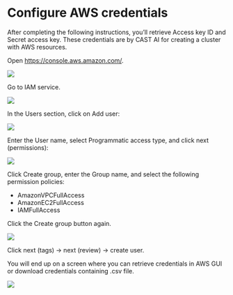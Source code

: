# Configure AWS credentials

After completing the following instructions, you’ll retrieve Access key ID and Secret access key. These credentials are
by CAST AI for creating a cluster with AWS resources.

Open <https://console.aws.amazon.com/>.

![](configuring-aws-credentials/aws1.png)

Go to IAM service.

![](configuring-aws-credentials/aws2.png)

In the Users section, click on Add user:

![](configuring-aws-credentials/aws3.png)

Enter the User name, select Programmatic access type, and click next (permissions):

![](configuring-aws-credentials/aws4.png)

Click Create group, enter the Group name, and select the following permission policies:

* AmazonVPCFullAccess
* AmazonEC2FullAccess
* IAMFullAccess

Click the Create group button again.

![](configuring-aws-credentials/aws5.png)

Click next (tags) → next (review) → create user.

You will end up on a screen where you can retrieve credentials in AWS GUI or download credentials containing .csv file.

![](configuring-aws-credentials/aws6.png)
